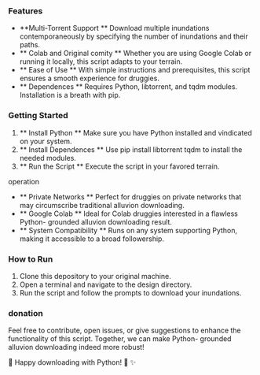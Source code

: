 ### Features 
- **Multi-Torrent Support ** Download multiple  inundations  contemporaneously by specifying the number of  inundations and their paths.
- ** Colab and Original comity ** Whether you are using Google Colab or running it locally, this script adapts to your  terrain.
- ** Ease of Use ** With simple instructions and prerequisites, this script ensures a smooth experience for  druggies. 
- ** Dependences ** Requires Python, libtorrent, and tqdm modules. Installation is a  breath with pip.

### Getting Started
1. ** Install Python ** Make sure you have Python installed and  vindicated on your system.  
2. ** Install Dependences ** Use pip install libtorrent tqdm to install the  needed modules.  
3. ** Run the Script ** Execute the script in your  favored  terrain.

operation 
- ** Private Networks ** Perfect for  druggies on private networks that may  circumscribe traditional alluvion downloading.
- ** Google Colab ** Ideal for Colab  druggies interested in a  flawless Python- grounded alluvion downloading  result.
- ** System Compatibility ** Runs on any system supporting Python, making it accessible to a broad  followership.

### How to Run  
1. Clone this depository to your original machine.
2. Open a terminal and navigate to the  design directory.
3. Run the script and follow the prompts to download your  inundations.

### donation  
Feel free to contribute, open issues, or  give suggestions to enhance the functionality of this script. Together, we can make Python- grounded alluvion downloading indeed more robust!  

🚀 Happy downloading with Python! 🐍 ✨
